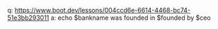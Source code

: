 q: https://www.boot.dev/lessons/004ccd6e-6614-4468-bc74-51e3bb293011
a: echo $bankname was founded in $founded by $ceo